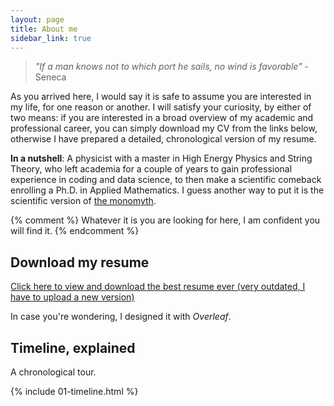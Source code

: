 ```yaml
---
layout: page
title: About me
sidebar_link: true
---
```



> _"If a man knows not to which port he sails, no wind is favorable"_ - Seneca

As you arrived here, I would say it is safe to assume you are interested in my life, for one reason or another. I will satisfy your curiosity, by either of two means: if you are interested in a broad overview of my academic and professional career, you can simply download my CV from the links below, otherwise I have prepared a detailed, chronological version of my resume. 


**In a nutshell**: A physicist with a master in High Energy Physics and String Theory, who left academia for a couple of years to gain professional experience in coding and data science, to then make a scientific comeback enrolling a Ph.D. in Applied Mathematics. I guess another way to put it is the scientific version of <a href="https://en.wikipedia.org/wiki/Hero%27s_journey">the monomyth</a>.


{% comment %}
Whatever it is you are looking for here, I am confident you will find it. 
{% endcomment %}

## Download my resume

<a href="https://goznalo-git.github.io/portfolio/files/CV_GCA_data_eng.pdf" target="_blank">Click here to view and download the best resume ever (very outdated, I have to upload a new version)</a>

In case you're wondering, I designed it with _Overleaf_.

## Timeline, explained

A chronological tour.

{% include 01-timeline.html %}